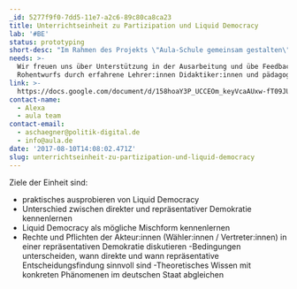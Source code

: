 ```yaml
---
_id: 5277f9f0-7dd5-11e7-a2c6-89c80ca8ca23
title: Unterrichtseinheit zu Partizipation und Liquid Democracy
lab: '#BE'
status: prototyping
short-desc: "Im Rahmen des Projekts \"Aula-Schule gemeinsam gestalten\" konzipieren wir eine Unterrichtsreihe zu \"Liquid Democracy\" für den Politik und Sozialwissenschaftsunterricht.\r\nZiel: Liquid Democracy anhand von Aula kennenlernen und praktisch ausprobieren."
needs: >-
  Wir freuen uns über Unterstützung in der Ausarbeitung und übe Feedback des
  Rohentwurfs durch erfahrene Lehrer:innen Didaktiker:innen und pädagog:innen.
link: >-
  https://docs.google.com/document/d/158hoaY3P_UCCEOm_keyVcaAUxw-fT09JU7USotTbM8Q/edit?usp=sharing
contact-name:
  - Alexa
  - aula team
contact-email:
  - aschaegner@politik-digital.de
  - info@aula.de
date: '2017-08-10T14:08:02.471Z'
slug: unterrichtseinheit-zu-partizipation-und-liquid-democracy
---
```

Ziele der Einheit sind: 
- praktisches ausprobieren von Liquid Democracy 
- Unterschied zwischen direkter und repräsentativer Demokratie kennenlernen
- Liquid Democracy als mögliche Mischform kennenlernen
- Rechte und Pflichten der Akteur:innen (Wähler:innen / Vertreter:innen) in einer repräsentativen  Demokratie diskutieren
-Bedingungen unterscheiden, wann direkte und wann repräsentative Entscheidungsfindung sinnvoll sind
-Theoretisches Wissen mit konkreten Phänomenen im deutschen Staat abgleichen
